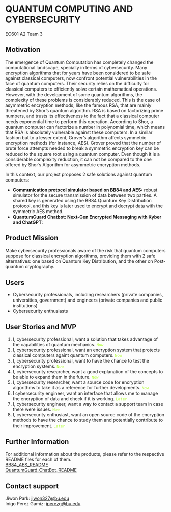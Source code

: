 # QUANTUM COMPUTING AND CYBERSECURITY
EC601 A2 Team 3

## Motivation
The emergence of Quantum Computation has completely changed the computational landscape, specially in terms of cybersecurity. Many encryption algorithms that
for years have been considered to be safe against classical computers, now confront potential vulnerabilities in the face of quantum computers. Their security relies on the difficulty for classical computers to efficiently solve certain mathematical operations. However, with the development of some quantum algorithms, the complexity of these problems is considerably reduced. This is the case of asymmetric encryption methods, like the famous RSA, that are mainly threatened by Shor’s quantum algorithm. RSA is based on factorizing prime numbers, and trusts its effectiveness to the fact that a classical computer needs exponential time to perform this operation. According to Shor, a quantum computer can factorize a number in polynomial time, which means that RSA is absolutely vulnerable against these computers. In a similar fashion but to a lesser extent, Grover’s algorithm affects symmetric encryption methods (for instance, AES). Grover proved that the number of brute force attempts needed to break a symmetric encryption key can be reduced to the square root using a quantum computer. Even though it is a considerable complexity reduction, it can not be compared to the one offered by Shor’s Algorithm for asymmetric encryption methods. 

In this context, our project proposes 2 safe solutions against quantum computers:

- **Communication protocol simulator based on BB84 and AES:** robust simulator for the secure transmission of data between two parties. A shared key is generated using the BB84 Quantum Key Distribution protocol, and this key is later used to encrypt and decrypt data with the symmetric AES method.
- **QuantumGuard Chatbot: Next-Gen Encrypted Messaging with Kyber and ChatGPT**: 


## Product Mission
Make cybersecurity professionals aware of the risk that quantum computers suppose for classical encryption algorithms, providing them with 2 safe alternatives: one based on Quantum Key Distribution, and the other on Post-quantum cryptography.

## Users
- Cybersecurity professionals, including researchers (private companies, universities, government) and engineers (private companies and public institutions)
- Cybersecurity enthusiasts

## User Stories and MVP
1. I, cybersecurity professional, want a solution that takes advantage of the capabilities of quantum mechanics. <code style="color : greenyellow">Now</code>
2. I, cybersecurity professional, want an encryption system that protects classical computers againt quantum computers. <code style="color : greenyellow">Now</code>
3. I, cybersecurity professional, want to have the chance to test the encryption systems. <code style="color : greenyellow">Now</code>
4. I, cybersecurity researcher, want a good explanation of the concepts to be able to expand them in the future. <code style="color : greenyellow">Now</code>
5. I, cybersecurity researcher, want a source code for encryption algorithms to take it as a reference for further developments. <code style="color : greenyellow">Now</code>
6. I cybersecurity engineer, want an interface that allows me to manage the encryption of data and check if it is working. <code style="color : greenyellow">Later</code>
7. I, cybersecurity engineer, want a way to contact a support team in case there were issues. <code style="color : greenyellow">Now</code>
8. I, cybersecurity enthusiast, want an open source code of the encryption methods to have the chance to study them and potentially contribute to their improvement. <code style="color : greenyellow">Later</code>

## Further Information
For additional information about the products, please refer to the respective README files for each of them.  
[BB84_AES_README](https://github.com/Jpark99/Quantum_Security/blob/main/BB84_AES_sim/README.md)  
[QuantumGuard_ChatBot_README](https://github.com/Jpark99/Quantum_Security/blob/main/QuantumGuard_ChatBot/README.md)

## Contact support
Jiwon Park: jiwon327@bu.edu   
Inigo Perez Gamiz: iperezg@bu.edu
